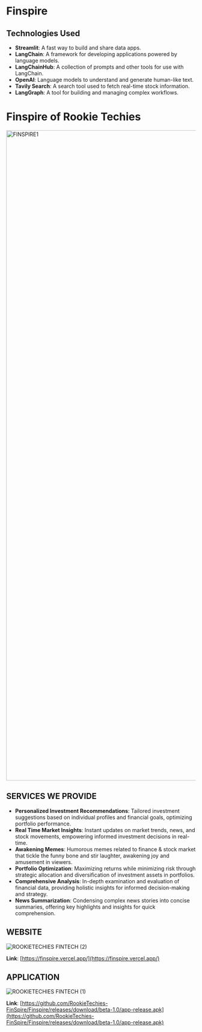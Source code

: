 # Finspire

## Technologies Used

- **Streamlit**: A fast way to build and share data apps.
- **LangChain**: A framework for developing applications powered by language models.
- **LangChainHub**: A collection of prompts and other tools for use with LangChain.
- **OpenAI**: Language models to understand and generate human-like text.
- **Tavily Search**: A search tool used to fetch real-time stock information.
- **LangGraph**: A tool for building and managing complex workflows.


# Finspire of Rookie Techies

<img width="1728" alt="FINSPIRE1" src="https://github.com/RookieTechies-FinWise/.github/assets/122113456/3ae78426-efc8-4658-a80c-4c2e074c77f4">

## SERVICES WE PROVIDE

- **Personalized Investment Recommendations**: Tailored investment suggestions based on individual profiles and financial goals, optimizing portfolio performance.
- **Real Time Market Insights**: Instant updates on market trends, news, and stock movements, empowering informed investment decisions in real-time.
- **Awakening Memes**: Humorous memes related to finance & stock market that tickle the funny bone and stir laughter, awakening joy and amusement in viewers.
- **Portfolio Optimization**: Maximizing returns while minimizing risk through strategic allocation and diversification of investment assets in portfolios.
- **Comprehensive Analysis**: In-depth examination and evaluation of financial data, providing holistic insights for informed decision-making and strategy.
- **News Summarization**: Condensing complex news stories into concise summaries, offering key highlights and insights for quick comprehension.

## WEBSITE

![ROOKIETECHIES FINTECH (2)](https://github.com/RookieTechies-FinSpire/.github/assets/122113456/3f89d858-8fc4-41f5-a25b-b9dcb22c193c)

**Link**: [https://finspire.vercel.app/](https://finspire.vercel.app/)

## APPLICATION

![ROOKIETECHIES FINTECH (1)](https://github.com/RookieTechies-FinSpire/.github/assets/122113456/850a3d39-1d50-40e3-b0ae-eb0df54056ae)

**Link**: [https://github.com/RookieTechies-FinSpire/Finspire/releases/download/beta-1.0/app-release.apk](https://github.com/RookieTechies-FinSpire/Finspire/releases/download/beta-1.0/app-release.apk)

